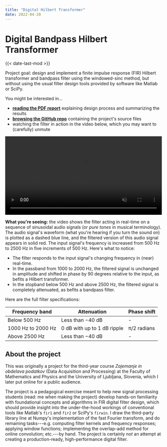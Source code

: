 ```yaml
---
title: "Digital Hilbert Transformer"
date: 2022-04-20
---
```


# Digital Bandpass Hilbert Transformer 

{{< date-last-mod >}}

Project goal: design and implement a finite impulse response (FIR) Hilbert transformer and bandpass filter using the windowed-sinc method, but without using the usual filter design tools provided by software like Matlab or SciPy.

You might be interested in...

- [**reading the PDF report**](report.pdf) explaining design process and summarizing the results
- [**browsing the GitHub repo**](https://github.com/ejmastnak/hilbert-bandpass)  containing the project's source files
- watching the filter in action in the video below, which you may want to (carefully) unmute

<video controls muted width="100%">
  <source src="demo.mp4" type="video/mp4">
</video>

**What you're seeing:** the video shows the filter acting in real-time on a sequence of sinusoidal audio signals (or *pure tones* in musical terminology).
The audio signal's waveform (what you're hearing if you turn the sound on) is plotted as a dashed blue line, and the filtered version of this audio signal appears in solid red.
The input signal's frequency is increased from 500 Hz to 2500 Hz in five increments of 500 Hz.
Here's what to notice:

- The filter responds to the input signal's changing frequency in (near) real-time.
- In the passband from 1000 to 2000 Hz, the filtered signal is unchanged in amplitude and shifted in phase by 90 degrees relative to the input, as befits a Hilbert transformer.
- In the stopband below 500 Hz and above 2500 Hz, the filtered signal is completely attenuated, as befits a bandpass filter.

Here are the full filter specifications:

| Frequency band | Attenuation | Phase shift |
| - | - | - |
| Below 500 Hz | Less than −40 dB | - |
| 1000 Hz to 2000 Hz | 0 dB with up to 1 dB ripple | π/2 radians |
| Above 2500 Hz | Less than −40 dB | - |

## About the project

This was originally a project for the third-year course *Zajemanje in obdelava podatkov* (Data Acquisition and Processing) at the Faculty of Mathematics and Physics and the University of Ljubljana, Slovenia, which I later put online for a public audience.

The project is a pedagogical exercise meant to help new signal processing students (read: me when making the project) develop hands-on familiarity with foundational concepts and algorithms in FIR digital filter design, which should provide insight into the under-the-hood workings of conventional tools like Matlab's `fir1` and `fir2` or SciPy's `firwin`.
I draw the third-party library line at Numpy's implementation of the fast Fourier transform, and do remaining tasks---e.g. computing filter kernels and frequency responses; applying window functions; implementing the overlap-add method for online convolution; etc.---by hand.
The project is certainly *not* an attempt at creating a production-ready, high-performance digital filter.
